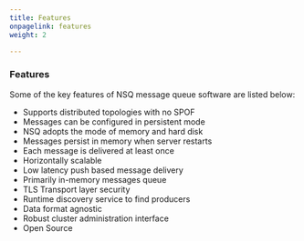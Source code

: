 ```yaml
---
title: Features
onpagelink: features
weight: 2

---
```


### **Features**

Some of the key features of NSQ message queue software are listed below:

*   Supports distributed topologies with no SPOF
*   Messages can be configured in persistent mode
*   NSQ adopts the mode of memory and hard disk
*   Messages persist in memory when server restarts
*   Each message is delivered at least once
*   Horizontally scalable
*   Low latency push based message delivery
*   Primarily in-memory messages queue
*   TLS Transport layer security
*   Runtime discovery service to find producers
*   Data format agnostic
*   Robust cluster administration interface
*   Open Source
